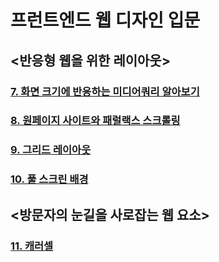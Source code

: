 # 프런트엔드 웹 디자인 입문

## <반응형 웹을 위한 레이아웃>

### [7. 화면 크기에 반응하는 미디어쿼리 알아보기](https://github.com/CaesiumY/frontend-web-design-forBeginners/tree/master/07)

### [8. 원페이지 사이트와 패럴랙스 스크롤링](https://github.com/CaesiumY/frontend-web-design-forBeginners/tree/master/08)

### [9. 그리드 레이아웃](https://github.com/CaesiumY/frontend-web-design-forBeginners/tree/master/09)

### [10. 풀 스크린 배경](https://github.com/CaesiumY/frontend-web-design-forBeginners/tree/master/10)


## <방문자의 눈길을 사로잡는 웹 요소>

### [11. 캐러셀](https://github.com/CaesiumY/frontend-web-design-forBeginners/tree/master/11)
